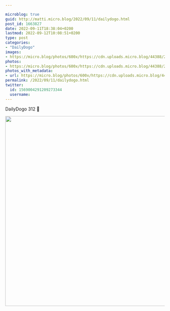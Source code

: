 ```yaml
---

microblog: true
guid: http://matti.micro.blog/2022/09/11/dailydogo.html
post_id: 1663827
date: 2022-09-11T18:38:04+0200
lastmod: 2022-09-12T10:08:51+0200
type: post
categories:
- "DailyDogo"
images:
- https://micro.blog/photos/600x/https://cdn.uploads.micro.blog/44388/2022/61a19d5071.jpg
photos:
- https://micro.blog/photos/600x/https://cdn.uploads.micro.blog/44388/2022/61a19d5071.jpg
photos_with_metadata:
- url: https://micro.blog/photos/600x/https://cdn.uploads.micro.blog/44388/2022/61a19d5071.jpg
permalink: /2022/09/11/dailydogo.html
twitter:
  id: 1569004291209273344
  username:
---
```

DailyDogo 312 🐶

<img src="/media/uploads/2022/61a19d5071.jpg" width="600" height="600" alt="" />
